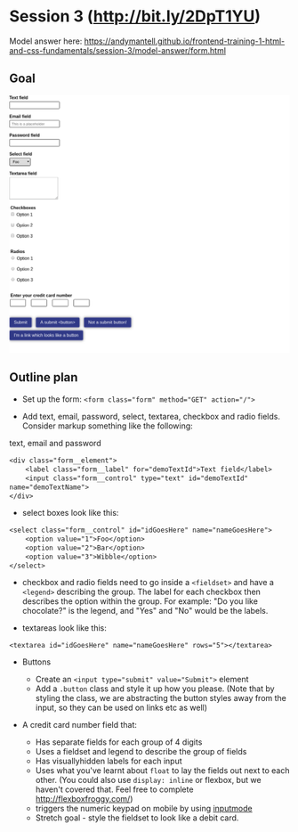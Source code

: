 # Session 3 (http://bit.ly/2DpT1YU)

Model answer here: https://andymantell.github.io/frontend-training-1-html-and-css-fundamentals/session-3/model-answer/form.html

## Goal

![Goal](screenshot.png)

## Outline plan

- Set up the form:
  `<form class="form" method="GET" action="/">`

- Add text, email, password, select, textarea, checkbox and radio fields. Consider markup something like the following:

text, email and password
```
<div class="form__element">
    <label class="form__label" for="demoTextId">Text field</label>
    <input class="form__control" type="text" id="demoTextId" name="demoTextName">
</div>
```

- select boxes look like this:
```
<select class="form__control" id="idGoesHere" name="nameGoesHere">
    <option value="1">Foo</option>
    <option value="2">Bar</option>
    <option value="3">Wibble</option>
</select>
```

- checkbox and radio fields need to go inside a `<fieldset>` and have a `<legend>` describing the group. The label for each checkbox then describes the option within the group. For example: "Do you like chocolate?" is the legend, and "Yes" and "No" would be the labels.

- textareas look like this:

```
<textarea id="idGoesHere" name="nameGoesHere" rows="5"></textarea>
```

- Buttons
  - Create an `<input type="submit" value="Submit">` element
  - Add a `.button` class and style it up how you please. (Note that by styling the class, we are abstracting the button styles away from the input, so they can be used on links etc as well)

- A credit card number field that:
  - Has separate fields for each group of 4 digits
  - Uses a fieldset and legend to describe the group of fields
  - Has visuallyhidden labels for each input
  - Uses what you've learnt about `float` to lay the fields out next to each other. (You could also use `display: inline` or flexbox, but we haven't covered that. Feel free to complete http://flexboxfroggy.com/)
  - triggers the numeric keypad on mobile by using [inputmode](https://developer.mozilla.org/en-US/docs/Web/HTML/Element/input#attr-inputmode)
  - Stretch goal - style the fieldset to look like a debit card.
